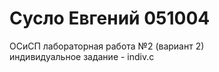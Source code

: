 # Сусло Евгений 051004
ОСиСП лабораторная работа №2 (вариант 2)   
индивидуальное задание - indiv.c  
